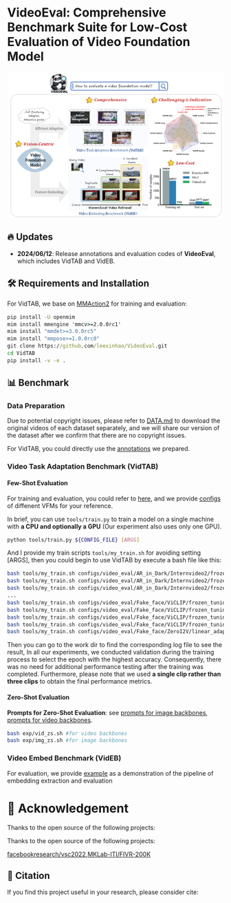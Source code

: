 # VideoEval: Comprehensive Benchmark Suite for Low-Cost Evaluation of Video Foundation Model



<img src="img/image-20240607232318559.png" alt="image-20240607232318559" style="zoom: 67%;" />


## :fire: Updates
- **2024/06/12**: Release annotations and evaluation codes of **VideoEval**, which includes VidTAB and VidEB.

## 🛠️ Requirements and Installation

For VidTAB, we base on  [MMAction2](https://github.com/open-mmlab/mmaction2) for training and evaluation:

```cmd
pip install -U openmim
mim install mmengine 'mmcv>=2.0.0rc1'
mim install "mmdet>=3.0.0rc5"
mim install "mmpose>=1.0.0rc0"
git clone https://github.com/leexinhao/VideoEval.git
cd VidTAB
pip install -v -e .
```

## :bar_chart: Benchmark

### Data Preparation

Due to potential copyright issues, please refer to [DATA.md](https://github.com/leexinhao/VideoEval/tree/main/VidTAB/DATA.md) to download the original videos of each dataset separately, and we will share our version of the dataset after we confirm that there are no copyright issues. 

For VidTAB, you could directly use the [annotations](https://github.com/leexinhao/VideoEval/tree/main/VidTAB/annotations) we prepared.

### Video Task Adaptation Benchmark (VidTAB)

#### Few-Shot Evaluation

For training and evaluation, you could refer to [here](https://mmaction2.readthedocs.io/en/latest/user_guides/train_test.html), and we provide [configs](https://github.com/leexinhao/VideoEval/tree/main/VidTAB/configs) of diffenent VFMs for your reference.

In brief, you can use `tools/train.py` to train a model on a single machine with **a CPU and optionally a GPU** (Our experiment also uses only one GPU).

```bash
python tools/train.py ${CONFIG_FILE} [ARGS]
```

And I provide my train scripts `tools/my_train.sh` for avoiding setting [ARGS], then you could begin to use VidTAB by execute a bash file like this:

```bash
bash tools/my_train.sh configs/video_eval/AR_in_Dark/Internvideo2/frozen_tuning/InternVideo2-1B-stage1-pt_16_shot_bs16.py
bash tools/my_train.sh configs/video_eval/AR_in_Dark/Internvideo2/frozen_tuning/InternVideo2-1B-stage1_100_shot_bs16.py
bash tools/my_train.sh configs/video_eval/AR_in_Dark/Internvideo2/frozen_tuning/InternVideo2-1B-stage1-pt_100_shot_bs16.py
...
bash tools/my_train.sh configs/video_eval/Fake_face/ViCLIP/frozen_tuning/ViCLIP-200M_16_shot_bs16.py
bash tools/my_train.sh configs/video_eval/Fake_face/ViCLIP/frozen_tuning/ViCLIP-10M_100_shot_bs16.py
bash tools/my_train.sh configs/video_eval/Fake_face/ViCLIP/frozen_tuning/ViCLIP-10M_16_shot_bs16.py
bash tools/my_train.sh configs/video_eval/Fake_face/ViCLIP/frozen_tuning/ViCLIP-200M_100_shot_bs16.py
bash tools/my_train.sh configs/video_eval/Fake_face/ZeroI2V/linear_adapter0d125/ZeroI2V-CLIP-L_100_shot_bs16.py
```

Then you can go to the work dir to find the corresponding log file to see the result, In all our experiments, we conducted validation during the training process to select the epoch with the highest accuracy. Consequently, there was no need for additional performance testing after the training was completed. Furthermore, please note that we used **a single clip rather than three clips** to obtain the final performance metrics.

#### Zero-Shot Evaluation

**Prompts for  Zero-Shot Evaluation**: see [prompts for image backbones](https://github.com/leexinhao/VideoEval/blob/main/VidTAB_Zeroshot/img_prompt_gen.py), [prompts for video backbones](https://github.com/leexinhao/VideoEval/blob/main/VidTAB_Zeroshot/vid_prompt_gen.py).

```bash
bash exp/vid_zs.sh #for video backbones
bash exp/img_zs.sh #for image backbones
```

### Video Embed Benchmark (VidEB)

For evaluation, we provide [example](https://github.com/leexinhao/VideoEval/blob/main/VidEB/example.ipynb) as a demonstration of the pipeline of embedding extraction and evaluation



# :dizzy: Acknowledgement

Thanks to the open source of the following projects:

 Thanks to the open source of the following projects:

[facebookresearch/vsc2022](https://github.com/facebookresearch/vsc2022/tree/main),[MKLab-ITI/FIVR-200K](https://github.com/MKLab-ITI/FIVR-200K)

## :page_facing_up: Citation

If you find this project useful in your research, please consider cite:
```BibTeX

```

